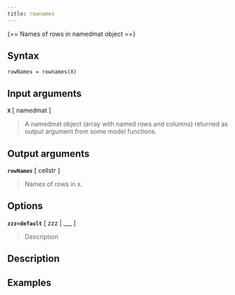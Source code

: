 ```yaml
---
title: rownames
---
```


{== Names of rows in namedmat object ==}


## Syntax 

    rowNames = rownames(X)


## Input arguments 

__`X`__ [ namedmat ]
> 
> A namedmat object (array with named rows and
> columns) returned as output argument from some model functions.
> 


## Output arguments 

__`rowNames`__ [ cellstr ]
> 
> Names of rows in `X`.
> 


## Options 

__`zzz=default`__ [ zzz | ___ ]
> 
> Description
> 


## Description 



## Examples

```matlab
```

